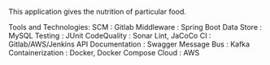 This application gives the nutrition of particular food.

Tools and Technologies: 
SCM                     :  Gitlab
Middleware              :  Spring Boot
Data Store              :  MySQL
Testing                 :  JUnit
CodeQuality             : Sonar Lint, JaCoCo 
CI                      : Gitlab/AWS/Jenkins
API Documentation       : Swagger
Message Bus             : Kafka
Containerization        : Docker, Docker Compose
Cloud                   : AWS 
